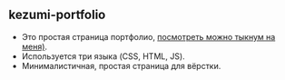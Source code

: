 ## kezumi-portfolio

- Это простая страница портфолио, [посмотреть можно тыкнум на меня)](https://artyom-gubin.github.io/kezumi-portfolio/).
- Используется три языка (CSS, HTML, JS).
- Минималистичная, простая страница для вёрстки.
